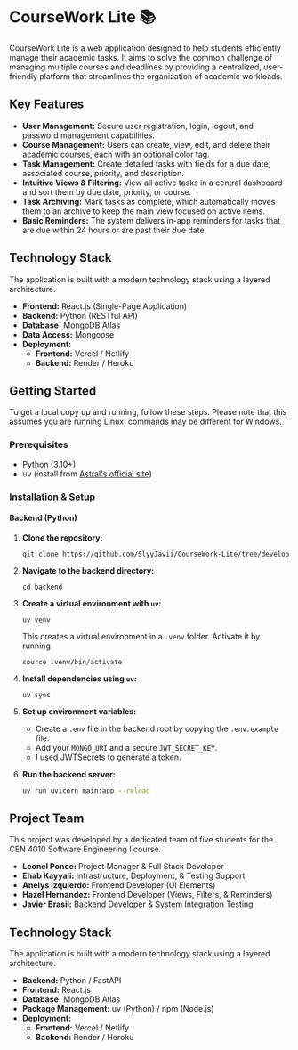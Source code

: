 # CourseWork Lite 📚

CourseWork Lite is a web application designed to help students efficiently manage their academic tasks. It aims to solve the common challenge of managing multiple courses and deadlines by providing a centralized, user-friendly platform that streamlines the organization of academic workloads.

## Key Features

  * **User Management:** Secure user registration, login, logout, and password management capabilities.
  * **Course Management:** Users can create, view, edit, and delete their academic courses, each with an optional color tag.
  * **Task Management:** Create detailed tasks with fields for a due date, associated course, priority, and description.
  * **Intuitive Views & Filtering:** View all active tasks in a central dashboard and sort them by due date, priority, or course.
  * **Task Archiving:** Mark tasks as complete, which automatically moves them to an archive to keep the main view focused on active items.
  * **Basic Reminders:** The system delivers in-app reminders for tasks that are due within 24 hours or are past their due date.

## Technology Stack

The application is built with a modern technology stack using a layered architecture.

  * **Frontend:** React.js (Single-Page Application)
  * **Backend:** Python (RESTful API)
  * **Database:** MongoDB Atlas
  * **Data Access:** Mongoose
  * **Deployment:**
      * **Frontend:** Vercel / Netlify
      * **Backend:** Render / Heroku

## Getting Started

To get a local copy up and running, follow these steps. Please note that this assumes you are running Linux, commands may be different for Windows.

### Prerequisites

  * Python (3.10+)
  * uv (install from [Astral's official site](https://github.com/astral-sh/uv))

### Installation & Setup

#### **Backend (Python)**

1.  **Clone the repository:**
    ```
    git clone https://github.com/SlyyJavii/CourseWork-Lite/tree/develop
    ```

2.  **Navigate to the backend directory:**
    ```
    cd backend
    ```

3.  **Create a virtual environment with `uv`:**

    ```
    uv venv
    ```

    This creates a virtual environment in a `.venv` folder.
    Activate it by running
    ```
    source .venv/bin/activate
    ```

4.  **Install dependencies using `uv`:**

    ```
    uv sync
    ```

5.  **Set up environment variables:**

      * Create a `.env` file in the backend root by copying the `.env.example` file.
      * Add your `MONGO_URI` and a secure `JWT_SECRET_KEY`.
      * I used [JWTSecrets](https://jwtsecrets.com/#generator) to generate a token.

6.  **Run the backend server:**

    ```sh
    uv run uvicorn main:app --reload
    ```

## Project Team

This project was developed by a dedicated team of five students for the CEN 4010 Software Engineering I course.

  * **Leonel Ponce:** Project Manager & Full Stack Developer
  * **Ehab Kayyali:** Infrastructure, Deployment, & Testing Support
  * **Anelys Izquierdo:** Frontend Developer (UI Elements)
  * **Hazel Hernandez:** Frontend Developer (Views, Filters, & Reminders)
  * **Javier Brasil:** Backend Developer & System Integration Testing


## Technology Stack

The application is built with a modern technology stack using a layered architecture.

  * **Backend:** Python / FastAPI
  * **Frontend:** React.js
  * **Database:** MongoDB Atlas
  * **Package Management:** uv (Python) / npm (Node.js)
  * **Deployment:**
      * **Frontend:** Vercel / Netlify
      * **Backend:** Render / Heroku
